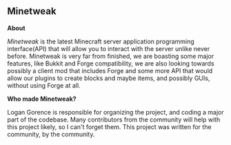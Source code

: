 Minetweak
---------
**About**

_Minetweak_ is the latest Minecraft server application programming interface(API) that will allow you to interact with the server unlike never before. Minetweak is very far from finished, we are boasting some major features, like Bukkit and Forge compatibility, we are also looking towards possibly a client mod that includes Forge and some more API that would allow our plugins to create blocks and maybe items, and possibly GUIs, without using Forge at all.

**Who made Minetweak?**

Logan Gorence is responsible for organizing the project, and coding a major part of the codebase. Many contributors from the community will help with this project likely, so I can't forget them. This project was written for the community, by the community.